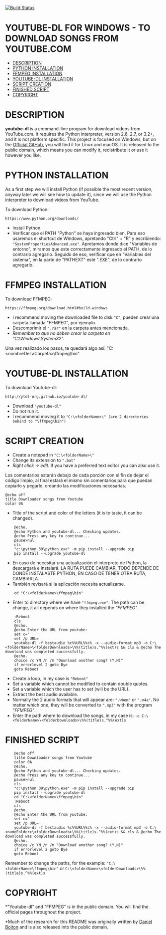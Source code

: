 [![Build Status](https://github.com/ytdl-org/youtube-dl/workflows/CI/badge.svg)](https://github.com/ytdl-org/youtube-dl/actions?query=workflow%3ACI)

# YOUTUBE-DL FOR WINDOWS - TO DOWNLOAD SONGS FROM YOUTUBE.COM

- [DESCRIPTION](#description)
- [PYTHON INSTALLATION](#python-installation)
- [FFMPEG INSTALLATION](#ffmpeg-installation)
- [YOUTUBE-DL INSTALLATION](#youtube-dl-installation)
- [SCRIPT CREATION](#script-creation)
- [FINISHED SCRIPT](#finished-script)
- [COPYRIGHT](#copyright)

# DESCRIPTION

**youtube-dl** is a command-line program for download videos from YouTube.com. It requires the Python interpreter, version 2.6, 2.7, or 3.2+, and it is not platform specific. This project is focused on Windows, but on the [Official GitHub](https://github.com/ytdl-org/youtube-dl), you will find it for Linux and macOS. It is released to the public domain, which means you can modify it, redistribute it or use it however you like.

# PYTHON INSTALLATION

As a first step we will install Python (if possible the most recent version, anyway later we will see how to update it), since we will use the Python interpreter to download videos from YouTube.

To download Python:

    https://www.python.org/downloads/
    
- Install Python.
- Verificar que el PATH "Python" se haya ingresado bien. Para eso usaremos el shortcut de Windows, apretando "Ctrl" + "R" y escribiendo: `"SystemPropertiesAdvanced.exe"`. Apretamos donde dice "Variables de entorno", miramos que este correctamente ingresado el PATH, de lo contrario agregarlo. Seguido de eso, verificar que en "Variables del sistema", en la parte de "PATHEXT" esté ".EXE", de lo contrario agregarlo.

# FFMPEG INSTALLATION

To download FFMPEG:

    https://ffmpeg.org/download.html#build-windows

- I recommend moving the downloaded file to disk `"C"`, pueden crear una carpeta llamada "FFMPEG", por ejemplo.
- Descomprimir el `".rar"` en la carpeta antes mencionada.
- *Remember to que no deben crear la carpeta en "C:\Windows\System32".*

Una vez realizado los pasos, te quedará algo así: "C:\<nombreDeLaCarpeta>\ffmpeg\bin".

# YOUTUBE-DL INSTALLATION

To download Youtube-dl:

    http://ytdl-org.github.io/youtube-dl/

- Download `"youtube-dl"`
- Do not run it.
- I recommend moving it to `"C:\<folderName>\" (are 2 directories behind to "\ffmpeg\bin")`

# SCRIPT CREATION

- Create a notepad in `"C:\<folderName>\"`
- Change its extension to `".bat"`
- *Right click -> edit*. If you have a preferred text editor you can also use it.

Los comentarios estarán debajo de cada porción con el fin de dejar el código limpio, al final estará el mismo sin comentarios para que puedan copiarlo y pegarlo, creando las modificaciones necesarias.

    @echo off
    title Downloader songs from Youtube
    color 0A
    
- Title of the script and color of the letters (it is to taste, it can be changed).

```
    @echo.
    @echo Python and youtube-dl... Checking updates.
    @echo Press any key to continue...
    pause>nul
    cls
    "c:\python 39\python.exe" -m pip install --upgrade pip
    pip install --upgrade youtube-dl
```

- En caso de necesitar una actualización el interprete de Python, la descargará e instalará. LA RUTA PUEDE CAMBIAR, TODO DEPENDE DE DONDE INSTALASTE PYTHON, EN CASO DE TENER OTRA RUTA, CAMBIARLA.
- También revisará si la aplicación necesita actualizarse.

```
    cd "C:\<folderName>\ffmpeg\bin"
```

- Enter to directory where we have `"ffmpeg.exe"`. The path can be change, it all depends on where they installed the *"FFMPEG"*.

```
    :Reboot
    cls
    @echo.
    @echo Enter the URL from youtube:
    set c="
    set /p URL=
    youtube-dl -f bestaudio %c%%URL%%c% -x --audio-format mp3 -o C:\<folderName>\<folderDownloads>\%%(title)s.^%%(ext)s && cls & @echo The download was completed successfully.
    @echo.
    choice /c YN /n /m "Download another song? (Y,N)"
    if errorlevel 2 goto Bye
    goto Reboot
```

- Create a loop, in my case is `"Reboot"`
- Set a variable which cannot be modified to contain double quotes.
- Set a variable which the user has to set (will be the URL).
- Extract the best audio available.
- Normally the 2 audio formats that will appear are: `".wbem"` or `".m4a"`. No matter which one, they will be converted to `".mp3"` with the program *"FFMPEG"*.
- Enter the path where to download the songs, in my case is: `-o C:\<folderName>\<folderDownloads>\%%(title)s.^%%(ext)s`

# FINISHED SCRIPT

```
    @echo off
    title Downloader songs from Youtube
    color 0A
    @echo.
    @echo Python and youtube-dl... Checking updates.
    @echo Press any key to continue...
    pause>nul
    cls
    "c:\python 39\python.exe" -m pip install --upgrade pip
    pip install --upgrade youtube-dl
    cd "C:\<folderName>\ffmpeg\bin"
    :Reboot
    cls
    @echo.
    @echo Enter the URL from youtube:
    set c="
    set /p URL=
    youtube-dl -f bestaudio %c%%URL%%c% -x --audio-format mp3 -o C:\<nameFolder>\<folderDownloads>\%%(title)s.^%%(ext)s && cls & @echo The download was completed successfully.
    @echo.
    choice /c YN /n /m "Download another song? (Y,N)"
    if errorlevel 2 goto Bye
    goto Reboot
```

Remember to change the paths, for the example: `"C:\<folderName>\ffmpeg\bin"` or `C:\<folderName>\<folderDownloads>\%%(title)s.^%%(ext)s`

# COPYRIGHT

*"Youtube-dl" and "FFMPEG" is in the public domain. You will find the official pages throughout the project.

*Much of the research for this README was originally written by [Daniel Bolton](https://github.com/dbbolton) and is also released into the public domain.
